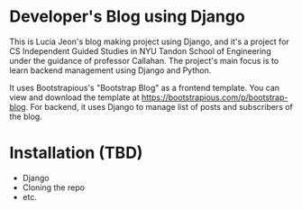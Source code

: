 # Developer's Blog using Django

This is Lucia Jeon's blog making project using Django, and it's a project for CS Independent Guided Studies in NYU Tandon School of Engineering under the guidance of professor Callahan. The project's main focus is to learn backend management using Django and Python.

It uses Bootstrapious's "Bootstrap Blog" as a frontend template. You can view and download the template at https://bootstrapious.com/p/bootstrap-blog.
For backend, it uses Django to manage list of posts and subscribers of the blog.

# Installation (TBD)
- Django
- Cloning the repo
- etc.
